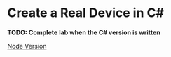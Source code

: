 # Create a Real Device in C#

**TODO: Complete lab when the C# version is written**

[Node Version](https://docs.microsoft.com/en-us/learn/modules/create-your-first-iot-central-app/5-create-real-device-nodejs?pivots=vscode)